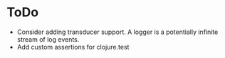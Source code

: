 ToDo
====

* Consider adding transducer support. A logger is a potentially infinite stream
  of log events.
* Add custom assertions for clojure.test
